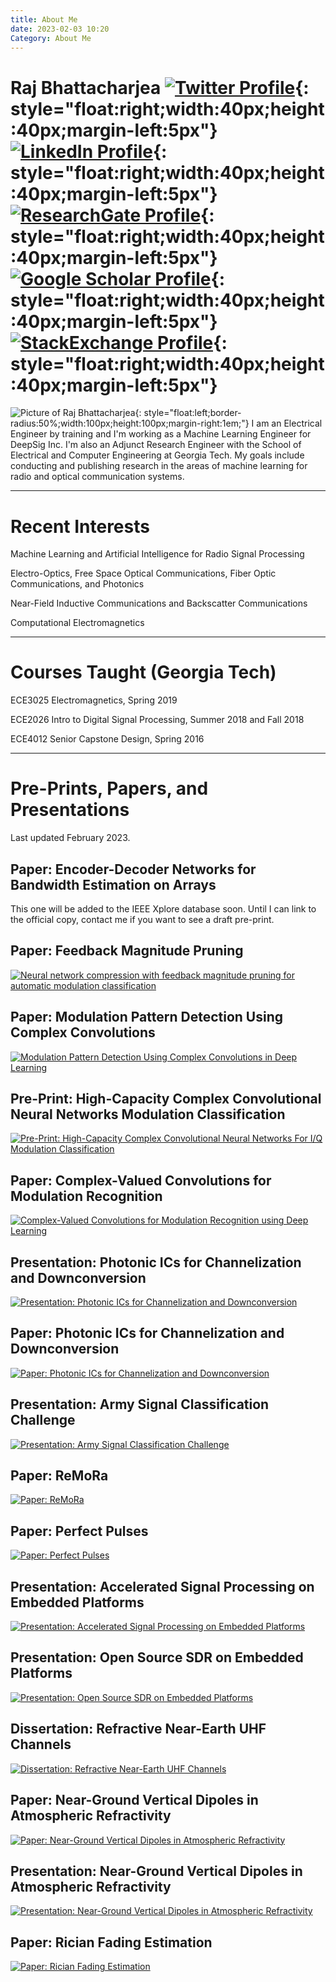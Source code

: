 ```yaml
---
title: About Me
date: 2023-02-03 10:20
Category: About Me
---
```

# Raj Bhattacharjea [![Twitter Profile](images/socials_twitter.png)](https://twitter.com/rajb245){: style="float:right;width:40px;height:40px;margin-left:5px"} [![LinkedIn Profile](images/socials_linkedin.png)](https://www.linkedin.com/in/raj-bhattacharjea/){: style="float:right;width:40px;height:40px;margin-left:5px"} [![ResearchGate Profile](images/socials_researchgate.png)](https://www.researchgate.net/profile/Raj_Bhattacharjea){: style="float:right;width:40px;height:40px;margin-left:5px"} [![Google Scholar Profile](images/socials_googlescholar.svg)](https://scholar.google.com/citations?user=kDQoTnUAAAAJ&hl=en){: style="float:right;width:40px;height:40px;margin-left:5px"} [![StackExchange Profile](images/socials_stackexchange.png)](https://stackexchange.com/users/1648435/rajb245?tab=accounts){: style="float:right;width:40px;height:40px;margin-left:5px"}
<!-- :simple-googlescholar::fontawesome-brands-researchgate::fontawesome-brands-linkedin::fontawesome-brands-square-twitter: -->
<!-- ![Picture of Raj Bhattacharjea](images/RajBhattacharjea_Nov2015_square_200px.png){: style="float:left;border-radius:50%;padding-right:10px;width:100px;height:100px"} -->
![Picture of Raj Bhattacharjea](images/RajBhattacharjea_Nov2015_square_200px.png){: style="float:left;border-radius:50%;width:100px;height:100px;margin-right:1em;"}
I am an Electrical Engineer by training and I'm working as a Machine Learning
Engineer for DeepSig Inc. I'm also an Adjunct Research Engineer with the School
of Electrical and Computer Engineering at Georgia Tech. My goals include 
conducting and publishing research in the areas of machine learning for radio
and optical communication systems.
________________________________________________________________________________
# Recent Interests
Machine Learning and Artificial Intelligence for Radio Signal Processing

Electro-Optics, Free Space Optical Communications, Fiber Optic Communications,
and Photonics

Near-Field Inductive Communications and Backscatter Communications

Computational Electromagnetics
________________________________________________________________________________
# Courses Taught (Georgia Tech)
ECE3025 Electromagnetics, Spring 2019

ECE2026 Intro to Digital Signal Processing, Summer 2018 and Fall 2018

ECE4012 Senior Capstone Design, Spring 2016
________________________________________________________________________________
# Pre-Prints, Papers, and Presentations
Last updated February 2023.
## Paper: Encoder-Decoder Networks for Bandwidth Estimation on Arrays
This one will be added to the IEEE Xplore database soon. Until I can link to the official copy, contact me if you want to see a draft pre-print.
## Paper: Feedback Magnitude Pruning
[![Neural network compression with feedback magnitude pruning for automatic modulation classification](images/itu_challenge.png)](https://www.itu.int/pub/S-JNL-VOL3.ISSUE2-2022-A14)
## Paper: Modulation Pattern Detection Using Complex Convolutions
[![Modulation Pattern Detection Using Complex Convolutions in Deep Learning](images/mod_pattern_detection.png)](https://ieeexplore.ieee.org/abstract/document/9412382)
## Pre-Print: High-Capacity Complex Convolutional Neural Networks Modulation Classification
[![Pre-Print: High-Capacity Complex Convolutional Neural Networks For I/Q Modulation Classification](images/high_capacity_complex_conv_modrec.png)](https://arxiv.org/abs/2010.10717)
## Paper: Complex-Valued Convolutions for Modulation Recognition
[![Complex-Valued Convolutions for Modulation Recognition using Deep Learning](images/complex_conv_modrec.png)](https://ieeexplore.ieee.org/abstract/document/9145469)
## Presentation: Photonic ICs for Channelization and Downconversion
[![Presentation: Photonic ICs for Channelization and Downconversion](images/photonic_ics_pres.png)](https://www.osti.gov/biblio/1643122)
## Paper: Photonic ICs for Channelization and Downconversion
[![Paper: Photonic ICs for Channelization and Downconversion](images/photonic_ics.png)](https://ieeexplore.ieee.org/abstract/document/8908217)
## Presentation: Army Signal Classification Challenge
[![Presentation: Army Signal Classification Challenge](images/ascc_final.png)](https://www.gnuradio.org/grcon/grcon18/presentations/RadioML_Redux_GTRI_Efforts_on_the_Army_Signal_Classification_Challenge/)
## Paper: ReMoRa
[![Paper: ReMoRa](images/remora.png)](https://ieeexplore.ieee.org/document/8046154)
## Paper: Perfect Pulses
[![Paper: Perfect Pulses](images/pp.png)](https://ieeexplore.ieee.org/document/7945580)
## Presentation: Accelerated Signal Processing on Embedded Platforms
[![Presentation: Accelerated Signal Processing on Embedded Platforms](images/GRCon_2016_final.png)](https://youtu.be/NK4BaqBuzbk)
## Presentation: Open Source SDR on Embedded Platforms
[![Presentation: Open Source SDR on Embedded Platforms](images/SDR_Receiver_and_Transmitter.png)](https://www.researchgate.net/publication/304346578_Open-Source_SDR_on_Embedded_Platforms)
## Dissertation: Refractive Near-Earth UHF Channels
[![Dissertation: Refractive Near-Earth UHF Channels](images/dissertation.png)](https://smartech.gatech.edu/handle/1853/53002)
## Paper: Near-Ground Vertical Dipoles in Atmospheric Refractivity
[![Paper: Near-Ground Vertical Dipoles in Atmospheric Refractivity](images/stackup.png)](1P_11_0320.pdf)
## Presentation: Near-Ground Vertical Dipoles in Atmospheric Refractivity
[![Presentation: Near-Ground Vertical Dipoles in Atmospheric Refractivity](images/dipole_comparison.png)](Bhattacharjea_Presentation_PIERS2013_Stockholm.pdf)
## Paper: Rician Fading Estimation
[![Paper: Rician Fading Estimation](images/alpha_beta.png)](https://ieeexplore.ieee.org/document/6327312)